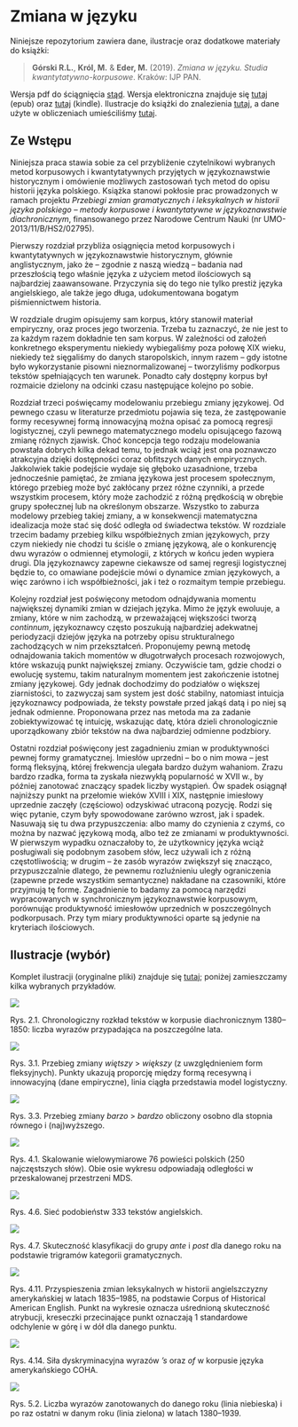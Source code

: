 # Zmiana w języku

Niniejsze repozytorium zawiera dane, ilustracje oraz dodatkowe materiały do książki:

> **Górski R.L.**, **Król, M.** & **Eder, M.** (2019). _Zmiana w języku. Studia kwantytatywno-korpusowe_. Kraków: IJP PAN.

Wersja pdf do ściągnięcia  [stąd](https://github.com/computationalstylistics/diachronia/raw/master/Zmiana_w_jezyku_2019-10-15.pdf).
Wersja elektroniczna znajduje się [tutaj](https://github.com/computationalstylistics/diachronia/raw/master/Zmiana_w_jezyku_2019-10-15.epub) (epub) oraz [tutaj](https://github.com/computationalstylistics/diachronia/raw/master/Zmiana_w_jezyku_2019-10-15.mobi) (kindle). Ilustracje do książki do znalezienia [tutaj](https://github.com/computationalstylistics/diachronia/tree/master/ilustracje), a dane użyte w obliczeniach umieściliśmy [tutaj](https://github.com/computationalstylistics/diachronia/tree/master/dane).




## Ze Wstępu

Niniejsza praca stawia sobie za cel przybliżenie czytelnikowi wybranych metod korpusowych i kwantytatywnych przyjętych w językoznawstwie historycznym i omówienie możliwych zastosowań tych metod do opisu historii języka polskiego. Książka stanowi pokłosie prac prowadzonych w ramach projektu _Przebiegi zmian gramatycznych i leksykalnych w historii języka polskiego – metody korpusowe i kwantytatywne w językoznawstwie diachronicznym_, finansowanego przez Narodowe Centrum Nauki (nr UMO-2013/11/B/HS2/02795). 

Pierwszy rozdział przybliża osiągnięcia metod korpusowych i kwantytatywnych w językoznawstwie historycznym, głównie anglistycznym, jako że – zgodnie z naszą wiedzą – badania nad przeszłością tego właśnie języka z użyciem metod ilościowych są najbardziej zaawansowane. Przyczynia się do tego nie tylko prestiż języka angielskiego, ale także jego długa, udokumentowana bogatym piśmiennictwem historia.

W rozdziale drugim opisujemy sam korpus, który stanowił materiał empiryczny, oraz proces jego tworzenia. Trzeba tu zaznaczyć, że nie jest to za każdym razem dokładnie ten sam korpus. W zależności od założeń konkretnego eksperymentu niekiedy wybiegaliśmy poza połowę XIX wieku, niekiedy też sięgaliśmy do danych staropolskich, innym razem – gdy istotne było wykorzystanie pisowni nieznormalizowanej – tworzyliśmy podkorpus tekstów spełniających ten warunek. Ponadto cały dostępny korpus był rozmaicie dzielony na odcinki czasu następujące kolejno po sobie.

Rozdział trzeci poświęcamy modelowaniu przebiegu zmiany językowej. Od pewnego czasu w literaturze przedmiotu pojawia się teza, że zastępowanie formy recesywnej formą innowacyjną można opisać za pomocą regresji logistycznej, czyli pewnego matematycznego modelu opisującego fazową zmianę różnych zjawisk. Choć koncepcja tego rodzaju modelowania powstała dobrych kilka dekad temu, to jednak wciąż jest ona poznawczo atrakcyjna dzięki dostępności coraz obfitszych danych empirycznych. Jakkolwiek takie podejście wydaje się głęboko uzasadnione, trzeba jednocześnie pamiętać, że zmiana językowa jest procesem społecznym, którego przebieg może być zakłócany przez różne czynniki, a przede wszystkim procesem, który może zachodzić z różną prędkością w obrębie grupy społecznej lub na określonym obszarze. Wszystko to zaburza modelowy przebieg takiej zmiany, a w konsekwencji matematyczna idealizacja może stać się dość odległa od świadectwa tekstów. W rozdziale trzecim badamy przebieg kilku współbieżnych zmian językowych, przy czym niekiedy nie chodzi tu ściśle o zmianę językową, ale o konkurencję dwu wyrazów o odmiennej etymologii, z których w końcu jeden wypiera drugi. Dla językoznawcy zapewne ciekawsze od samej regresji logistycznej będzie to, co omawiane podejście mówi o dynamice zmian językowych, a więc zarówno i ich współbieżności, jak i też o rozmaitym tempie przebiegu.

Kolejny rozdział jest poświęcony metodom odnajdywania momentu największej dynamiki zmian w dziejach języka. Mimo że język ewoluuje, a zmiany, które w nim zachodzą, w przeważającej większości tworzą _continnum_, językoznawcy często poszukują najbardziej adekwatnej periodyzacji dziejów języka na potrzeby opisu strukturalnego zachodzących w nim przekształceń. Proponujemy pewną metodę odnajdowania takich momentów w długotrwałych procesach rozwojowych, które wskazują punkt największej zmiany. Oczywiście tam, gdzie chodzi o ewolucję systemu, takim naturalnym momentem jest zakończenie istotnej zmiany językowej. Gdy jednak dochodzimy do podziałów o większej ziarnistości, to zazwyczaj sam system jest dość stabilny, natomiast intuicja językoznawcy podpowiada, że teksty powstałe przed jakąś datą i po niej są jednak odmienne. Proponowana przez nas metoda ma za zadanie zobiektywizować tę intuicję, wskazując datę, która dzieli chronologicznie uporządkowany zbiór tekstów na dwa najbardziej odmienne podzbiory. 

Ostatni rozdział poświęcony jest zagadnieniu zmian w produktywności pewnej formy gramatycznej. Imiesłów uprzedni – bo o nim mowa – jest formą fleksyjną, której frekwencja ulegała bardzo dużym wahaniom. Zrazu bardzo rzadka, forma ta zyskała niezwykłą popularność w XVII w., by później zanotować znaczący spadek liczby wystąpień. Ów spadek osiągnął najniższy punkt na przełomie wieków XVIII i XIX, następnie imiesłowy uprzednie zaczęły (częściowo) odzyskiwać utraconą pozycję. Rodzi się więc pytanie, czym były spowodowane zarówno wzrost, jak i spadek. Nasuwają się tu dwa przypuszczenia: albo mamy do czynienia z czymś, co można by nazwać językową modą, albo też ze zmianami w produktywności. W pierwszym wypadku oznaczałoby to, że użytkownicy języka wciąż posługiwali się podobnym zasobem słów, lecz używali ich z różną częstotliwością; w drugim – że zasób wyrazów zwiększył się znacząco, przypuszczalnie dlatego, że pewnemu rozluźnieniu uległy ograniczenia (zapewne przede wszystkim semantyczne) nakładane na czasowniki, które przyjmują tę formę. Zagadnienie to badamy za pomocą narzędzi wypracowanych w synchronicznym językoznawstwie korpusowym, porównując produktywność imiesłowów uprzednich w poszczególnych podkorpusach. Przy tym miary produktywności oparte są jedynie na kryteriach ilościowych.




## Ilustracje (wybór)

Komplet ilustracji (oryginalne pliki) znajduje się [tutaj](https://github.com/computationalstylistics/diachronia/tree/master/ilustracje); poniżej zamieszczamy kilka wybranych przykładów.

![](https://github.com/computationalstylistics/diachronia/blob/master/ilustracje/fig_2-1-1.png)

Rys. 2.1. Chronologiczny rozkład tekstów w korpusie diachronicznym 1380–1850: liczba wyrazów przypadająca na poszczególne lata.

![](https://github.com/computationalstylistics/diachronia/blob/master/ilustracje/fig_3-1-1.png)

Rys. 3.1. Przebieg zmiany _więtszy_ > _większy_ (z uwzględnieniem form fleksyjnych). Punkty ukazują proporcję między formą recesywną i innowacyjną (dane empiryczne), linia ciągła przedstawia model logistyczny.

![](https://github.com/computationalstylistics/diachronia/blob/master/ilustracje/fig_3-3-1.png)

Rys. 3.3. Przebieg zmiany _barzo_ > _bardzo_ obliczony osobno dla stopnia równego i (naj)wyższego.

![](https://github.com/computationalstylistics/diachronia/blob/master/ilustracje/fig_4-1-1.png)

Rys. 4.1. Skalowanie wielowymiarowe 76 powieści polskich (250 najczęstszych słów). Obie osie wykresu odpowiadają odległości w przeskalowanej przestrzeni MDS.

![](https://github.com/computationalstylistics/diachronia/blob/master/ilustracje/fig_4-6-1.png)

Rys. 4.6. Sieć podobieństw 333 tekstów angielskich.

![](https://github.com/computationalstylistics/diachronia/blob/master/ilustracje/fig_4-7-1.png)

Rys. 4.7. Skuteczność klasyfikacji do grupy _ante_ i _post_ dla danego roku na podstawie trigramów kategorii gramatycznych.

![](https://github.com/computationalstylistics/diachronia/blob/master/ilustracje/fig_4-11-1.png)

Rys. 4.11. Przyspieszenia zmian leksykalnych w historii angielszczyzny amerykańskiej w latach 1835–1985, na podstawie Corpus of Historical American English. Punkt na wykresie oznacza uśrednioną skuteczność atrybucji, kreseczki przecinające punkt oznaczają 1 standardowe odchylenie w górę i w dół dla danego punktu.

![](https://github.com/computationalstylistics/diachronia/blob/master/ilustracje/fig_4-14-1.png)

Rys. 4.14. Siła dyskryminacyjna wyrazów _’s_ oraz _of_ w korpusie języka amerykańskiego COHA.

![](https://github.com/computationalstylistics/diachronia/blob/master/ilustracje/fig_5-2-1.png)

Rys. 5.2. Liczba wyrazów zanotowanych do danego roku (linia niebieska) i po raz ostatni w danym roku (linia zielona) w latach 1380–1939.

